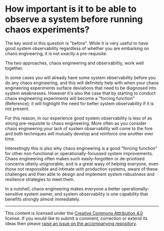 # How important is it to be able to observe a system before running chaos experiments?

The key word in this question is "before". While it is very useful to have good system observability regardless of whether you are embarking on chaos engineering, it is not _exactly_ a pre-requisite.

The two approaches, chaos engineering and observabiltiy, work well together. 

In some cases you will already have some system observability before you do any chaos engineering, and this will definitely help with when your chaos engineering experiments surface deviations that need to be diagnosed into system weaknesses. However it's also the case that by starting to conduct chaos engineering experiments will become a "forcing function" (Reference); it will highlight the need for better system observability if it is not present.

For this reason, in our experience good system observability is less of as strong pre-requisite to chaos engineering. More often as you consider chaos engineering your lack of system observability will come to the fore and both techniques will mutually develop and reinforce one another over time. 

Interestingly this is also why chaos engineering is a good "forcing function" for other non-functional or operationally-focussed system improvements. Chaos engineering often makes such easily-forgotten or de-priotised concerns utterly unignorable, and is a great wasy of helping everyone, even those not responsible and intimate with production systems, aware of these challenges and then able to design and implement system robustness and resilience strategies to meet them.

In a nutshell, chaos engineering makes everyone a better operationally-sensitive system owner, and system observability is one capability that benefits strongly almost immediately.

----

This content is licensed under the [Creative Commons Attribution 4.0](https://creativecommons.org/licenses/by/4.0/) license. If you would like to submit a comment, correction or extend its ideas then please [raise an issue on the accompanying repository](https://github.com/chaosiq/chaosiq).
